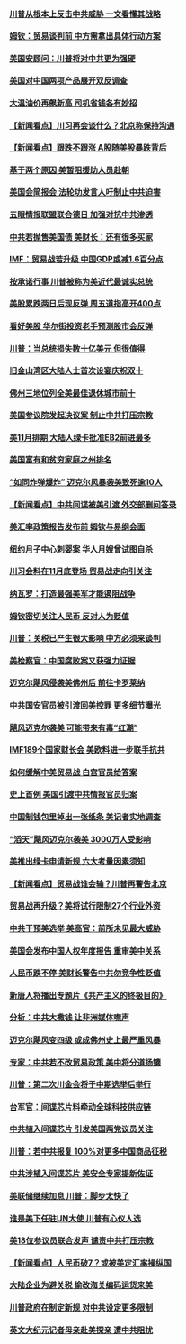 #### [川普从根本上反击中共威胁 一文看懂其战略](../pages/nsc412/n10780060.md?t=10131431) 

#### [姆钦：贸易谈判前 中方需拿出具体行动方案](../pages/nsc412/n10780360.md?t=10131431) 

#### [美国安顾问：川普将对中共更为强硬](../pages/nsc412/n10780579.md?t=10131431) 

#### [美国对中国两项产品展开双反调查](../pages/nsc412/n10780059.md?t=10131431) 

#### [大温油价再飙新高 司机省钱各有妙招](../pages/nsc412/n10780183.md?t=10131431) 

#### [【新闻看点】川习再会谈什么？北京称保持沟通](../pages/nsc412/n10780037.md?t=10131431) 

#### [【新闻看点】跟跌不跟涨 A股随美股暴跌背后](../pages/nsc412/n10780057.md?t=10131431) 

#### [基于两个原因 美暂阻援助人员赴朝](../pages/nsc412/n10779723.md?t=10131431) 

#### [美国会简报会 法轮功发言人吁制止中共迫害](../pages/nsc412/n10779649.md?t=10131431) 

#### [五眼情报联盟联合德日 加强对抗中共渗透](../pages/nsc412/n10779555.md?t=10131431) 

#### [中共若抛售美国债 美财长：还有很多买家](../pages/nsc412/n10779551.md?t=10131431) 

#### [IMF：贸易战若升级 中国GDP或减1.6百分点](../pages/nsc412/n10779387.md?t=10131431) 

#### [按承诺行事 川普被称为美近代最诚实总统](../pages/nsc412/n10779378.md?t=10131431) 

#### [美股累跌两日后现反弹 周五道指高开400点](../pages/nsc412/n10777885.md?t=10131431) 

#### [看好美股 华尔街投资老手预测股市会反弹](../pages/nsc412/n10778604.md?t=10131431) 

#### [川普：当总统损失数十亿美元 但很值得](../pages/nsc412/n10778932.md?t=10131431) 

#### [旧金山湾区大陆人士首次设宴庆祝双十](../pages/nsc412/n10778620.md?t=10131431) 

#### [佛州三地位列全美最佳退休城市前十](../pages/nsc412/n10777888.md?t=10131431) 

#### [美国参议院发起决议案 制止中共打压宗教](../pages/nsc412/n10777584.md?t=10131431) 

#### [美11月排期 大陆人绿卡批准EB2前进最多](../pages/nsc412/n10777900.md?t=10131431) 

#### [美国富有和贫穷家庭之州排名](../pages/nsc412/n10777911.md?t=10131431) 

#### [“如同炸弹爆炸” 迈克尔风暴袭美致死逾10人](../pages/nsc412/n10777806.md?t=10131431) 

#### [【新闻看点】中共间谍被美引渡 外交部删问答录](../pages/nsc412/n10777155.md?t=10131431) 

#### [美汇率政策报告发布前 姆钦与易纲会面](../pages/nsc412/n10777156.md?t=10131431) 

#### [纽约月子中心刺婴案 华人月嫂曾试图自杀 ](../pages/nsc412/n10777493.md?t=10131431) 

#### [川习会料在11月底登场 贸易战走向引关注](../pages/nsc412/n10777468.md?t=10131431) 

#### [纳瓦罗：打造最强美军才能遏阻战争](../pages/nsc412/n10777382.md?t=10131431) 

#### [姆钦密切关注人民币 反对人为贬值](../pages/nsc412/n10777297.md?t=10131431) 

#### [川普：关税已产生很大影响 中方必须来谈判](../pages/nsc412/n10777141.md?t=10131431) 

#### [美检察官：中国腐败案又获强力证据](../pages/nsc412/n10777118.md?t=10131431) 

#### [迈克尔飓风侵袭美佛州后 前往卡罗莱纳](../pages/nsc412/n10777049.md?t=10131431) 

#### [中共国安官员被引渡回美控罪 更多细节曝光](../pages/nsc412/n10775561.md?t=10131431) 

#### [飓风迈克尔袭美 可能带来有毒“红潮”](../pages/nsc412/n10776149.md?t=10131431) 

#### [IMF189个国家财长会 美欧料进一步联手抗共](../pages/nsc412/n10775397.md?t=10131431) 

#### [如何缓解中美贸易战 白宫官员给答案](../pages/nsc412/n10775590.md?t=10131431) 

#### [史上首例 美国引渡中共情报官员归案](../pages/nsc412/n10775224.md?t=10131431) 

#### [中国制钱包里掉出一张纸条 美记者实地调查](../pages/nsc412/n10775105.md?t=10131431) 

#### [“滔天”飓风迈克尔袭美 3000万人受影响](../pages/nsc412/n10775248.md?t=10131431) 

#### [美推出绿卡申请新规 六大考量因素须知](../pages/nsc412/n10774920.md?t=10131431) 

#### [【新闻看点】贸易战谁会输？川普再警告北京](../pages/nsc412/n10774769.md?t=10131431) 

#### [贸易战再升级？美将试行限制27个行业外资](../pages/nsc412/n10774978.md?t=10131431) 

#### [中共干预美选举 美高官：前所未见最大威胁](../pages/nsc412/n10774924.md?t=10131431) 

#### [美国会发布中国人权年度报告 重审美中关系](../pages/nsc412/n10774917.md?t=10131431) 

#### [人民币跌不停 美财长警告中共勿竞争性贬值](../pages/nsc412/n10774778.md?t=10131431) 

#### [新唐人将播出专题片《共产主义的终极目的》](../pages/nsc412/n10767004.md?t=10131431) 

#### [分析：中共大撒钱 让非洲媒体噤声](../pages/nsc412/n10772349.md?t=10131431) 

#### [迈克尔飓风变四级 或成佛州史上最严重风暴](../pages/nsc412/n10774142.md?t=10131431) 

#### [专家：中共若不改贸易政策 美中将分道扬镳](../pages/nsc412/n10773996.md?t=10131431) 

#### [川普：第二次川金会将于中期选举后举行](../pages/nsc412/n10773708.md?t=10131431) 

#### [台军官：间谍芯片料牵动全球科技供应链](../pages/nsc412/n10772822.md?t=10131431) 

#### [中共植入间谍芯片 引发美国两党议员关注](../pages/nsc412/n10773424.md?t=10131431) 

#### [川普：若中共报复 100%对更多中国商品征税](../pages/nsc412/n10773067.md?t=10131431) 

#### [中共涉植入间谍芯片 美安全专家提新佐证](../pages/nsc412/n10773174.md?t=10131431) 

#### [美联储继续加息 川普：脚步太快了](../pages/nsc412/n10773095.md?t=10131431) 

#### [谁是美下任驻UN大使 川普有心仪人选](../pages/nsc412/n10772974.md?t=10131431) 

#### [美18位参议员联合发声 谴责中共打压宗教](../pages/nsc412/n10767290.md?t=10131431) 

#### [【新闻看点】人民币破7？或被美定汇率操纵国](../pages/nsc412/n10772384.md?t=10131431) 

#### [大陆企业为避关税 偷改海关编码运货来美](../pages/nsc412/n10772734.md?t=10131431) 

#### [川普政府在制定新规 对中共设定更多限制](../pages/nsc412/n10772785.md?t=10131431) 

#### [英文大纪元记者母亲赴美探亲 遭中共阻扰](../pages/nsc412/n10772575.md?t=10131431) 

